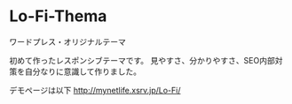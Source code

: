 # Lo-Fi-Thema
ワードプレス・オリジナルテーマ

初めて作ったレスポンシブテーマです。 見やすさ、分かりやすさ、SEO内部対策を自分なりに意識して作りました。

デモページは以下
http://mynetlife.xsrv.jp/Lo-Fi/
